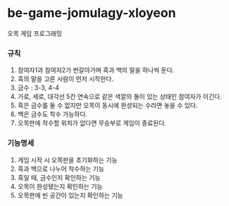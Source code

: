 # be-game-jomulagy-xloyeon
오목 게임 프로그래밍

### 규칙
1. 참여자1과 참여자2가 번갈아가며 흑과 백의 말을 하나씩 둔다.
2. 흑의 말을 고른 사람이 먼저 시작한다.
3. 금수 : 3-3, 4-4
4. 가로, 세로, 대각선 5칸 연속으로 같은 색깔의 돌이 있는 상태인 참여자가 이긴다.
5. 흑은 금수를 둘 수 없지만 오목이 동시에 완성되는 수라면 놓을 수 있다.
6. 백은 금수도 착수 가능하다.
7. 오목판에 착수할 위치가 없다면 무승부로 게임이 종료된다.


### 기능명세
1. 게임 시작 시 오목판을 초기화하는 기능
2. 흑과 백으로 나누어 착수하는 기능
3. 흑일 때, 금수인지 확인하는 기능
4. 오목이 완성됐는지 확인하는 기능
5. 오목판에 빈 공간이 있는지 확인하는 기능